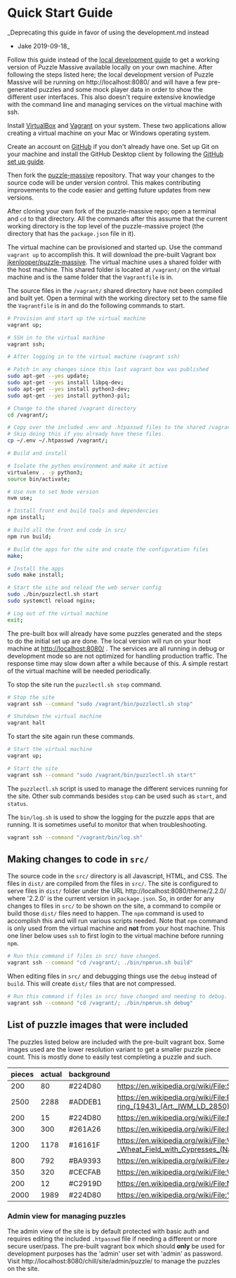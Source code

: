 # Quick Start Guide

_Deprecating this guide in favor of using the development.md instead 
- Jake 2019-09-18_

Follow this guide instead of the [local development guide](development.md) to
get a working version of Puzzle Massive available locally on your own machine.
After following the steps listed here; the local development version of Puzzle
Massive will be running on http://localhost:8080/ and will have a few
pre-generated puzzles and some mock player data in order to show the different
user interfaces.  This also doesn't require extensive knowledge with the command
line and managing services on the virtual machine with ssh.

Install [VirtualBox](https://www.virtualbox.org/) and
[Vagrant](https://www.vagrantup.com/) on your system.  These two applications
allow creating a virtual machine on your Mac or Windows operating system.

Create an account on [GitHub](https://github.com/) if you don't already have
one.  Set up Git on your machine and install the GitHub Desktop client by
following the 
[GitHub set up guide](https://help.github.com/en/articles/set-up-git).

Then fork the [puzzle-massive](https://github.com/jkenlooper/puzzle-massive)
repository.  That way your changes to the source code will be under version
control.  This makes contributing improvements to the code easier and getting
future updates from new versions.

After cloning your own fork of the puzzle-massive repo; open a terminal and `cd`
to that directory.  All the commands after this assume that the current working
directory is the top level of the puzzle-massive project (the directory that has
the `package.json` file in it).

The virtual machine can be provisioned and started up.  Use the command
`vagrant up` to accomplish this.  It will download the pre-built Vagrant box
[jkenlooper/puzzle-massive](https://app.vagrantup.com/jkenlooper/boxes/puzzle-massive).
The virtual machine uses a shared folder with the host machine.  This shared
folder is located at `/vagrant/` on the virtual machine and is the same folder
that the `Vagrantfile` is in.

The source files in the `/vagrant/` shared directory have not been compiled and
built yet.  Open a terminal with the working directory set to the same file the
`Vagrantfile` is in and do the following commands to start.

```bash
# Provision and start up the virtual machine
vagrant up;

# SSH in to the virtual machine
vagrant ssh;
```

```bash
# After logging in to the virtual machine (vagrant ssh)

# Patch in any changes since this last vagrant box was published
sudo apt-get --yes update;
sudo apt-get --yes install libpq-dev;
sudo apt-get --yes install python3-dev;
sudo apt-get --yes install python3-pil;

# Change to the shared /vagrant directory
cd /vagrant/;

# Copy over the included .env and .htpasswd files to the shared /vagrant
# Skip doing this if you already have these files.
cp ~/.env ~/.htpasswd /vagrant/;

# Build and install

# Isolate the python environment and make it active
virtualenv . -p python3;
source bin/activate;

# Use nvm to set Node version 
nvm use;

# Install front end build tools and dependencies
npm install;

# Build all the front end code in src/
npm run build;

# Build the apps for the site and create the configuration files
make;

# Install the apps
sudo make install;

# Start the site and reload the web server config
sudo ./bin/puzzlectl.sh start
sudo systemctl reload nginx;

# Log out of the virtual machine
exit;
```

The pre-built box will already have some puzzles generated and the steps to do
the initial set up are done.  The local version will run on your host machine at
[http://localhost:8080/](http://localhost:8080/) .  The services are all running
in debug or development mode so are not optimized for handling production
traffic.  The response time may slow down after a while because of this.
A simple restart of the virtual machine will be needed periodically.

To stop the site run the `puzzlectl.sh stop` command.

```bash
# Stop the site
vagrant ssh --command "sudo /vagrant/bin/puzzlectl.sh stop"

# Shutdown the virtual machine
vagrant halt
```

To start the site again run these commands.

```bash
# Start the virtual machine
vagrant up;

# Start the site
vagrant ssh --command "sudo /vagrant/bin/puzzlectl.sh start"
```

The `puzzlectl.sh` script is used to manage the different services running for
the site.  Other sub commands besides `stop` can be used such as `start`, and
`status`.

The `bin/log.sh` is used to show the logging for the puzzle apps that are
running.  It is sometimes useful to monitor that when troubleshooting.

```bash
vagrant ssh --command "/vagrant/bin/log.sh"
```

## Making changes to code in `src/`

The source code in the `src/` directory is all Javascript, HTML, and CSS.  The
files in `dist/` are compiled from the files in `src/`.  The site is configured
to serve files in `dist/` folder under the URL
http://localhost:8080/theme/2.2.0/ where '2.2.0' is the current version in
`package.json`.  So, in order for any changes to files in `src/` to be shown on
the site, a command to compile or build those `dist/` files need to happen.  The
`npm` command is used to accomplish this and will run various scripts needed.
Note that `npm` command is only used from the virtual machine and **not** from
your host machine.  This one liner below uses `ssh` to first login to the
virtual machine before running `npm`.

```bash
# Run this command if files in src/ have changed.
vagrant ssh --command "cd /vagrant/; ./bin/npmrun.sh build" 
```

When editing files in `src/` and debugging things use the `debug` instead of
`build`.  This will create `dist/` files that are not compressed.

```bash
# Run this command if files in src/ have changed and needing to debug.
vagrant ssh --command "cd /vagrant/; ./bin/npmrun.sh debug" 
```

## List of puzzle images that were included

The puzzles listed below are included with the pre-built vagrant box.  Some
images used are the lower resolution variant to get a smaller puzzle piece
count.  This is mostly done to easily test completing a puzzle and such.

pieces | actual | background | link
------ | ------ | ---------- | ----
200 | 80 | #224D80 | https://en.wikipedia.org/wiki/File:SantaCruz-CuevaManos-P2210651b.jpg
2500 | 2288 | #ADDEB1 | https://en.wikipedia.org/wiki/File:Ruby_Loftus_screwing_a_Breech-ring_(1943)_(Art._IWM_LD_2850).jpg
200 | 15 | #224D80 | https://en.wikipedia.org/wiki/File:Nighthawks_by_Edward_Hopper_1942.jpg
300 | 300 | #261A26 | https://en.wikipedia.org/wiki/File:Irises-Vincent_van_Gogh.jpg
1200 | 1178 | #16161F | https://en.wikipedia.org/wiki/File:Vincent_van_Gogh_-_Wheat_Field_with_Cypresses_(National_Gallery_version).jpg
800 | 792 | #BA9393 | https://en.wikipedia.org/wiki/File:Albert_Bierstadt_-_The_Rocky_Mountains,_Lander%27s_Peak.jpg
350 | 320 | #CECFAB | https://en.wikipedia.org/wiki/File:Van_Gogh_-_Starry_Night_-_Google_Art_Project.jpg
200 | 12 | #C2919D | https://en.wikipedia.org/wiki/File:Meisje_met_de_parel.jpg
2000 | 1989 | #224D80 | https://en.wikipedia.org/wiki/File:%22The_School_of_Athens%22_by_Raffaello_Sanzio_da_Urbino.jpg

### Admin view for managing puzzles

The admin view of the site is by default protected with basic auth and requires
editing the included `.htpasswd` file if needing a different or more secure
user/pass.  The pre-built vagrant box which should **only** be used for
development purposes has the 'admin' user set with 'admin' as password.  Visit
http://localhost:8080/chill/site/admin/puzzle/ to manage the puzzles on the
site.
